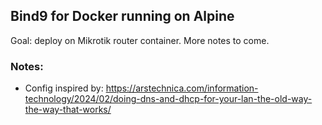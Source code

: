 ## Bind9 for Docker running on Alpine

Goal: deploy on Mikrotik router container. More notes to come.

### Notes:

- Config inspired by: https://arstechnica.com/information-technology/2024/02/doing-dns-and-dhcp-for-your-lan-the-old-way-the-way-that-works/

